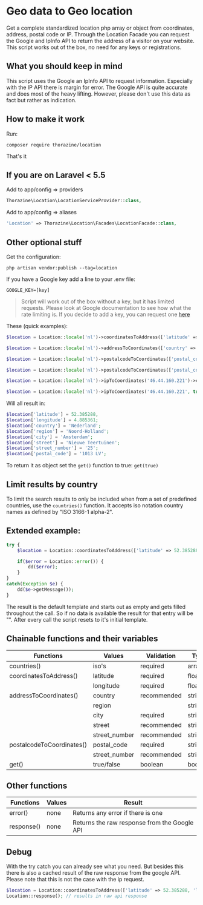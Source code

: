 # Geo data to Geo location
Get a complete standardized location php array or object from coordinates, address, postal code or IP. Through the Location Facade you can
request the Google and IpInfo API to return the address of a visitor on your website.
This script works out of the box, no need for any keys or registrations.


## What you should keep in mind

This script uses the Google an IpInfo API to request information. Especially with the IP API there is
margin for error. The Google API is quite accurate and does most of the heavy lifting. However, please
don't use this data as fact but rather as indication.


## How to make it work
Run:
```
composer require thorazine/location
```
That's it

## If you are on Laravel < 5.5
Add to app/config => providers
```php
Thorazine\Location\LocationServiceProvider::class,
```

Add to app/config => aliases
```php
'Location' => Thorazine\Location\Facades\LocationFacade::class,
```

## Other optional stuff
Get the configuration:
```
php artisan vendor:publish --tag=location
```

If you have a Google key add a line to your .env file:
```
GOOGLE_KEY=[key]
```

> Script will work out of the box without a key, but it has limited requests.
> Please look at Google documentation to see how what the rate limiting is.
> If you decide to add a key, you can request one [here](https://developers.google.com/maps/documentation/javascript/get-api-key)


These (quick examples):
```php
$location = Location::locale('nl')->coordinatesToAddress(['latitude' => 52.385288, 'longitude' => 4.885361])->get();

$location = Location::locale('nl')->addressToCoordinates(['country' => 'Nederland', 'street' => 'Nieuwe Teertuinen', 'street_number' => 25])->get();

$location = Location::locale('nl')->postalcodeToCoordinates(['postal_code' => '1013 LV', 'street_number' => '25'])->coordinatesToAddress()->get();

$location = Location::locale('nl')->postalcodeToCoordinates(['postal_code' => '1013 LV', 'street_number' => '25'], true)->get();

$location = Location::locale('nl')->ipToCoordinates('46.44.160.221')->coordinatesToAddress()->get(); // if IP resolves properly, which it mostly doesn't

$location = Location::locale('nl')->ipToCoordinates('46.44.160.221', true)->get(); // if IP resolves properly, which it mostly doesn't
```


Will all result in:
```php
$location['latitude'] = 52.385288,
$location['longitude'] = 4.885361;
$location['country'] = 'Nederland';
$location['region'] = 'Noord-Holland';
$location['city'] = 'Amsterdam';
$location['street'] = 'Nieuwe Teertuinen';
$location['street_number'] = '25';
$location['postal_code'] = '1013 LV';
```

To return it as object set the ```get()``` function to true: ```get(true)```


## Limit results by country
To limit the search results to only be included when from a set of predefined countries, use the ```countries()``` function.
It accepts iso notation country names as defined by "ISO 3166-1 alpha-2".


## Extended example:
```php
try {
	$location = Location::coordinatesToAddress(['latitude' => 52.385288, 'longitude' => 4.885361])->get(true);

	if($error = Location::error()) {
		dd($error);
	}
}
catch(Exception $e) {
	dd($e->getMessage());
}
```

The result is the default template and starts out as empty and gets filled throughout the call. So if no data is available
the result for that entry will be "". After every call the script resets to it's initial template.


## Chainable functions and their variables

| Functions 					| Values		| Validation	| Type
|-------------------------------|---------------|---------------|---------
| countries()	 				| iso's 		| required		| array
| coordinatesToAddress()		| latitude		| required		| float
|								| longitude		| required		| float
| addressToCoordinates()		| country		| recommended	| string
|								| region		| 				| string
|								| city			| required		| string
|								| street 		| recommended	| string
|								| street_number	| recommended	| string
| postalcodeToCoordinates()		| postal_code	| required		| string
|								| street_number	| recommended	| string
| get()							| true/false	| boolean		| boolean


## Other functions

| Functions 					| Values		| Result
|-------------------------------|---------------|----------------------------------------------
| error()						| none			| Returns any error if there is one
| response()					| none			| Returns the raw response from the Google API



## Debug
With the try catch you can already see what you need. But besides this there is also a cached result of the raw response from the
google API. Please note that this is not the case with the ip request.

```php
$location = Location::coordinatesToAddress(['latitude' => 52.385288, 'longitude' => 4.885361])->get();
Location::response(); // results in raw api response
```
